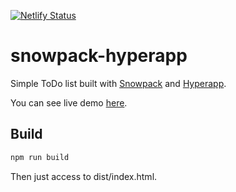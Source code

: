 [![Netlify Status](https://api.netlify.com/api/v1/badges/81939ec9-6f36-42a1-a8b6-474e190253b0/deploy-status)](https://app.netlify.com/sites/snowpack-hyperapp/deploys)

# snowpack-hyperapp

Simple ToDo list built with [Snowpack](https://www.snowpack.dev/) and [Hyperapp](https://hyperapp.dev/).

You can see live demo [here](https://snowpack-hyperapp.netlify.com).

## Build

```sh
npm run build
```

Then just access to dist/index.html.
